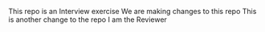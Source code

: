 This repo is an Interview exercise
We are making changes to this repo
This is another change to the repo
I am the Reviewer
